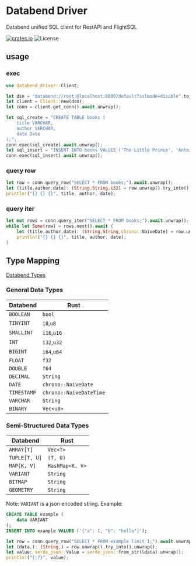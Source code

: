 # Databend Driver

Databend unified SQL client for RestAPI and FlightSQL

[![crates.io](https://img.shields.io/crates/v/databend-driver.svg)](https://crates.io/crates/databend-driver)
![License](https://img.shields.io/crates/l/databend-driver.svg)

## usage

### exec

```rust
use databend_driver::Client;

let dsn = "databend://root:@localhost:8000/default?sslmode=disable".to_string();
let client = Client::new(dsn);
let conn = client.get_conn().await.unwrap();

let sql_create = "CREATE TABLE books (
    title VARCHAR,
    author VARCHAR,
    date Date
);";
conn.exec(sql_create).await.unwrap();
let sql_insert = "INSERT INTO books VALUES ('The Little Prince', 'Antoine de Saint-Exupéry', '1943-04-06');";
conn.exec(sql_insert).await.unwrap();
```

### query row

```rust
let row = conn.query_row("SELECT * FROM books;").await.unwrap();
let (title,author,date): (String,String,i32) = row.unwrap().try_into().unwrap();
println!("{} {} {}", title, author, date);
```

### query iter

```rust
let mut rows = conn.query_iter("SELECT * FROM books;").await.unwrap();
while let Some(row) = rows.next().await {
    let (title,author,date): (String,String,chrono::NaiveDate) = row.unwrap().try_into().unwrap();
    println!("{} {} {}", title, author, date);
}
```

## Type Mapping

[Databend Types](https://docs.databend.com/sql/sql-reference/data-types/)

### General Data Types

| Databend    | Rust                    |
| ----------- | ----------------------- |
| `BOOLEAN`   | `bool`                  |
| `TINYINT`   | `i8`,`u8`               |
| `SMALLINT`  | `i16`,`u16`             |
| `INT`       | `i32`,`u32`             |
| `BIGINT`    | `i64`,`u64`             |
| `FLOAT`     | `f32`                   |
| `DOUBLE`    | `f64`                   |
| `DECIMAL`   | `String`                |
| `DATE`      | `chrono::NaiveDate`     |
| `TIMESTAMP` | `chrono::NaiveDateTime` |
| `VARCHAR`   | `String`                |
| `BINARY`    | `Vec<u8>`               |

### Semi-Structured Data Types

| Databend      | Rust            |
| ------------- | --------------- |
| `ARRAY[T]`    | `Vec<T>`        |
| `TUPLE[T, U]` | `(T, U)`        |
| `MAP[K, V]`   | `HashMap<K, V>` |
| `VARIANT`     | `String`        |
| `BITMAP`      | `String`        |
| `GEOMETRY`    | `String`        |

Note: `VARIANT` is a json encoded string. Example:

```sql
CREATE TABLE example (
    data VARIANT
);
INSERT INTO example VALUES ('{"a": 1, "b": "hello"}');
```

```rust
let row = conn.query_row("SELECT * FROM example limit 1;").await.unwrap();
let (data,): (String,) = row.unwrap().try_into().unwrap();
let value: serde_json::Value = serde_json::from_str(&data).unwrap();
println!("{:?}", value);
```
